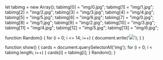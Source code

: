 let tabimg = new Array();
tabimg[0] = "img/0.jpg";
tabimg[1] = "img/1.jpg";
tabimg[2] = "img/2.jpg";
tabimg[3] = "img/3.jpg";
tabimg[4] = "img/4.jpg";
tabimg[5] = "img/5.jpg";
tabimg[6] = "img/6.jpg";
tabimg[7] = "img/0.jpg";
tabimg[8] = "img/1.jpg";
tabimg[9] = "img/2.jpg";
tabimg[10] = "img/3.jpg";
tabimg[11] = "img/4.jpg";
tabimg[12] = "img/5.jpg";
tabimg[13] = "img/6.jpg";

 function Random() {
        for (i = 0; i <= 14; i++) {
            document.write('<img src="img/' + Math.round((Math.random() * 7)) + '.jpg" />');
        }
 }

function show() {
    cards = document.querySelectorAll('img');
    for (i = 0; i < tabimg.length; i++) {
        cards[i] = tabimg[i];
    }
Random();
}
 